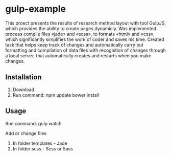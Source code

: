 gulp-example
=====================

This proect presents the results of research method layout with tool GulpJS, which provides the ability to create pages dynamicly. Was implemented process compile files «jade» and «scss», to formats «html» and «css», which significantly simplifies the work of coder and saves his time. Created task that helps keep track of changes and automatically carry out formatting and compilation of data files with recognition of changes through a local server, that automatically creates and restarts when you make changes.

Installation
-----------------------------------

1. Download
2. Run command:
    npm update
    bower install

Usage
-----------------------------------

Run command:
    gulp watch
    
Add or change files 
1. In folder templates - Jade
2. In folder scss - Scss or Sass
